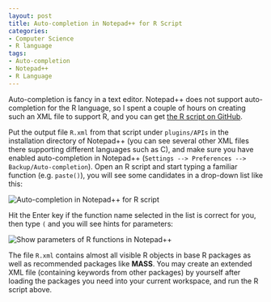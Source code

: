 ```yaml
---
layout: post
title: Auto-completion in Notepad++ for R Script
categories:
- Computer Science
- R language
tags:
- Auto-completion
- Notepad++
- R Language
---
```


Auto-completion is fancy in a text editor. Notepad++ does not support auto-completion for the R language, so I spent a couple of hours on creating such an XML file to support R, and you can get [the R script on GitHub](https://gist.github.com/2143971).

Put the output file `R.xml` from that script under `plugins/APIs` in the installation directory of Notepad++ (you can see several other XML files there supporting different languages such as C), and make sure you have enabled auto-completion in Notepad++ (`Settings --> Preferences --> Backup/Auto-completion`). Open an R script and start typing a familiar function (e.g. `paste()`), you will see some candidates in a drop-down list like this:

![Auto-completion in Notepad++ for R script](http://i.imgur.com/LBY1C.png)

Hit the Enter key if the function name selected in the list is correct for you, then type `(` and you will see hints for parameters:

![Show parameters of R functions in Notepad++](http://i.imgur.com/Z8vwj.png)

The file `R.xml` contains almost all visible R objects in base R packages as well as recommended packages like **MASS**. You may create an extended XML file (containing keywords from other packages) by yourself after loading the packages you need into your current workspace, and run the R script above.

